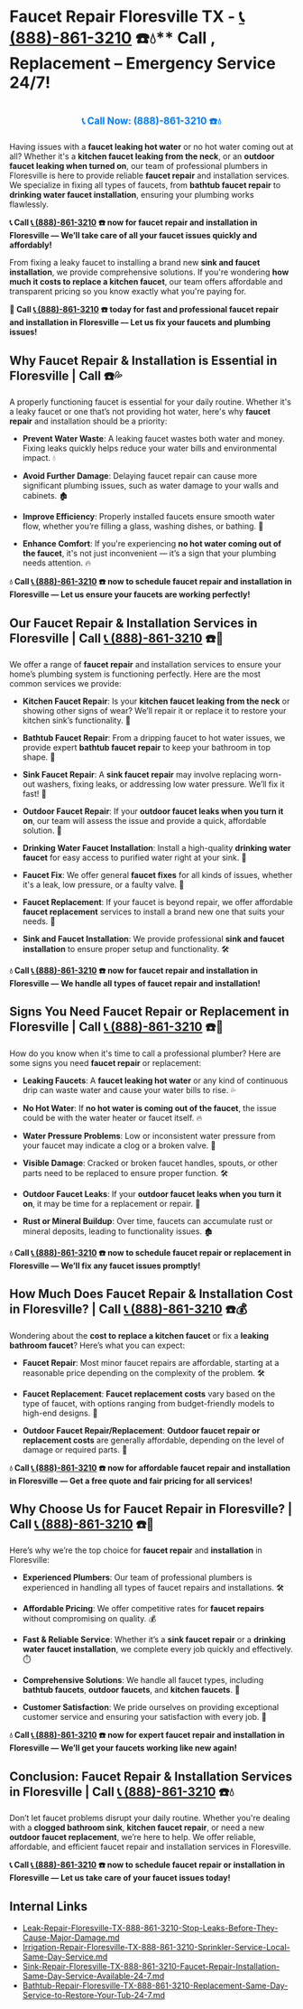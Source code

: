 # Faucet Repair Floresville TX - [📞 (888)-861-3210](https://plumbing-texas-3210.netlify.app) ☎️💧** Call , Replacement – Emergency Service 24/7!
# 

<p align="center" style="font-size: 1.2em; font-weight: bold; margin: 20px 0;">
  <a href="https://plumbing-texas-3210.netlify.app" target="_blank" style="color: #007BFF; text-decoration: none;">📞 Call Now: (888)-861-3210 ☎️💧</a>
</p>

Having issues with a **faucet leaking hot water** or no hot water coming out at all? Whether it's a **kitchen faucet leaking from the neck**, or an **outdoor faucet leaking when turned on**, our team of professional plumbers in Floresville is here to provide reliable **faucet repair** and installation services. We specialize in fixing all types of faucets, from **bathtub faucet repair** to **drinking water faucet installation**, ensuring your plumbing works flawlessly.

**📞 Call [📞 (888)-861-3210](https://plumbing-texas-3210.netlify.app) ☎️ now for faucet repair and installation in Floresville — We’ll take care of all your faucet issues quickly and affordably!**

From fixing a leaky faucet to installing a brand new **sink and faucet installation**, we provide comprehensive solutions. If you're wondering **how much it costs to replace a kitchen faucet**, our team offers affordable and transparent pricing so you know exactly what you're paying for.

**🚨 Call [📞 (888)-861-3210](https://plumbing-texas-3210.netlify.app) ☎️ today for fast and professional faucet repair and installation in Floresville — Let us fix your faucets and plumbing issues!**

## **Why Faucet Repair & Installation is Essential in Floresville | Call  ☎️💦**

A properly functioning faucet is essential for your daily routine. Whether it's a leaky faucet or one that’s not providing hot water, here's why **faucet repair** and installation should be a priority:

- **Prevent Water Waste**: A leaking faucet wastes both water and money. Fixing leaks quickly helps reduce your water bills and environmental impact. 💧

- **Avoid Further Damage**: Delaying faucet repair can cause more significant plumbing issues, such as water damage to your walls and cabinets. 🏚️

- **Improve Efficiency**: Properly installed faucets ensure smooth water flow, whether you’re filling a glass, washing dishes, or bathing. 🚿

- **Enhance Comfort**: If you're experiencing **no hot water coming out of the faucet**, it's not just inconvenient — it’s a sign that your plumbing needs attention. 🔥

**💧 Call [📞 (888)-861-3210](https://plumbing-texas-3210.netlify.app) ☎️ now to schedule faucet repair and installation in Floresville — Let us ensure your faucets are working perfectly!**

## **Our Faucet Repair & Installation Services in Floresville | Call [📞 (888)-861-3210](https://plumbing-texas-3210.netlify.app) ☎️🔧**

We offer a range of **faucet repair** and installation services to ensure your home’s plumbing system is functioning perfectly. Here are the most common services we provide:

- **Kitchen Faucet Repair**: Is your **kitchen faucet leaking from the neck** or showing other signs of wear? We’ll repair it or replace it to restore your kitchen sink’s functionality. 🍴

- **Bathtub Faucet Repair**: From a dripping faucet to hot water issues, we provide expert **bathtub faucet repair** to keep your bathroom in top shape. 🛁

- **Sink Faucet Repair**: A **sink faucet repair** may involve replacing worn-out washers, fixing leaks, or addressing low water pressure. We’ll fix it fast! 🚰

- **Outdoor Faucet Repair**: If your **outdoor faucet leaks when you turn it on**, our team will assess the issue and provide a quick, affordable solution. 🌳

- **Drinking Water Faucet Installation**: Install a high-quality **drinking water faucet** for easy access to purified water right at your sink. 🥤

- **Faucet Fix**: We offer general **faucet fixes** for all kinds of issues, whether it's a leak, low pressure, or a faulty valve. 🔧

- **Faucet Replacement**: If your faucet is beyond repair, we offer affordable **faucet replacement** services to install a brand new one that suits your needs. 🚿

- **Sink and Faucet Installation**: We provide professional **sink and faucet installation** to ensure proper setup and functionality. 🛠️

**💧 Call [📞 (888)-861-3210](https://plumbing-texas-3210.netlify.app) ☎️ now for faucet repair and installation in Floresville — We handle all types of faucet repair and installation!**

## **Signs You Need Faucet Repair or Replacement in Floresville | Call [📞 (888)-861-3210](https://plumbing-texas-3210.netlify.app) ☎️🚨**

How do you know when it's time to call a professional plumber? Here are some signs you need **faucet repair** or replacement:

- **Leaking Faucets**: A **faucet leaking hot water** or any kind of continuous drip can waste water and cause your water bills to rise. 💦

- **No Hot Water**: If **no hot water is coming out of the faucet**, the issue could be with the water heater or faucet itself. 🔥

- **Water Pressure Problems**: Low or inconsistent water pressure from your faucet may indicate a clog or a broken valve. 🚿

- **Visible Damage**: Cracked or broken faucet handles, spouts, or other parts need to be replaced to ensure proper function. 🛠️

- **Outdoor Faucet Leaks**: If your **outdoor faucet leaks when you turn it on**, it may be time for a replacement or repair. 🌳

- **Rust or Mineral Buildup**: Over time, faucets can accumulate rust or mineral deposits, leading to functionality issues. 🏚️

**💧 Call [📞 (888)-861-3210](https://plumbing-texas-3210.netlify.app) ☎️ now to schedule faucet repair or replacement in Floresville — We’ll fix any faucet issues promptly!**

## **How Much Does Faucet Repair & Installation Cost in Floresville? | Call [📞 (888)-861-3210](https://plumbing-texas-3210.netlify.app) ☎️💰**

Wondering about the **cost to replace a kitchen faucet** or fix a **leaking bathroom faucet**? Here’s what you can expect:

- **Faucet Repair**: Most minor faucet repairs are affordable, starting at a reasonable price depending on the complexity of the problem. 🛠️

- **Faucet Replacement**: **Faucet replacement costs** vary based on the type of faucet, with options ranging from budget-friendly models to high-end designs. 🚿

- **Outdoor Faucet Repair/Replacement**: **Outdoor faucet repair or replacement costs** are generally affordable, depending on the level of damage or required parts. 🌳

**💧 Call [📞 (888)-861-3210](https://plumbing-texas-3210.netlify.app) ☎️ now for affordable faucet repair and installation in Floresville — Get a free quote and fair pricing for all services!**

## **Why Choose Us for Faucet Repair in Floresville? | Call [📞 (888)-861-3210](https://plumbing-texas-3210.netlify.app) ☎️🌟**

Here’s why we’re the top choice for **faucet repair** and **installation** in Floresville:

- **Experienced Plumbers**: Our team of professional plumbers is experienced in handling all types of faucet repairs and installations. 🛠️

- **Affordable Pricing**: We offer competitive rates for **faucet repairs** without compromising on quality. 💰

- **Fast & Reliable Service**: Whether it’s a **sink faucet repair** or a **drinking water faucet installation**, we complete every job quickly and effectively. ⏱️

- **Comprehensive Solutions**: We handle all faucet types, including **bathtub faucets**, **outdoor faucets**, and **kitchen faucets**. 🔧

- **Customer Satisfaction**: We pride ourselves on providing exceptional customer service and ensuring your satisfaction with every job. 🌟

**💧 Call [📞 (888)-861-3210](https://plumbing-texas-3210.netlify.app) ☎️ now for expert faucet repair and installation in Floresville — We’ll get your faucets working like new again!**

## **Conclusion: Faucet Repair & Installation Services in Floresville | Call [📞 (888)-861-3210](https://plumbing-texas-3210.netlify.app) ☎️💧**

Don’t let faucet problems disrupt your daily routine. Whether you're dealing with a **clogged bathroom sink**, **kitchen faucet repair**, or need a new **outdoor faucet replacement**, we’re here to help. We offer reliable, affordable, and efficient faucet repair and installation services in Floresville.

**📞 Call [📞 (888)-861-3210](https://plumbing-texas-3210.netlify.app) ☎️ now to schedule faucet repair or installation in Floresville — Let us take care of your faucet issues today!**


## Internal Links
- [Leak-Repair-Floresville-TX-888-861-3210-Stop-Leaks-Before-They-Cause-Major-Damage.md](https://github.com/allyoucaneatsushiin/plumbing-texas/blob/main/Leak-Repair-Floresville-TX-888-861-3210-Stop-Leaks-Before-They-Cause-Major-Damage.md)
- [Irrigation-Repair-Floresville-TX-888-861-3210-Sprinkler-Service-Local-Same-Day-Service.md](https://github.com/allyoucaneatsushiin/plumbing-texas/blob/main/Irrigation-Repair-Floresville-TX-888-861-3210-Sprinkler-Service-Local-Same-Day-Service.md)
- [Sink-Repair-Floresville-TX-888-861-3210-Faucet-Repair-Installation-Same-Day-Service-Available-24-7.md](https://github.com/allyoucaneatsushiin/plumbing-texas/blob/main/Sink-Repair-Floresville-TX-888-861-3210-Faucet-Repair-Installation-Same-Day-Service-Available-24-7.md)
- [Bathtub-Repair-Floresville-TX-888-861-3210-Replacement-Same-Day-Service-to-Restore-Your-Tub-24-7.md](https://github.com/allyoucaneatsushiin/plumbing-texas/blob/main/Bathtub-Repair-Floresville-TX-888-861-3210-Replacement-Same-Day-Service-to-Restore-Your-Tub-24-7.md)
